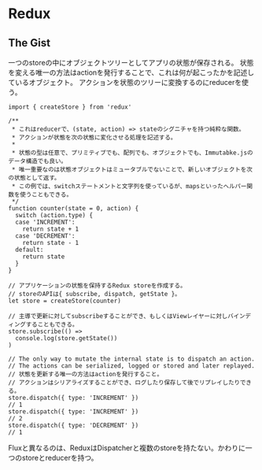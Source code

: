 # Redux

## The Gist

一つのstoreの中にオブジェクトツリーとしてアプリの状態が保存される。
状態を変える唯一の方法はactionを発行することで、これは何が起こったかを記述しているオブジェクト。
アクションを状態のツリーに変換するのにreducerを使う。

```
import { createStore } from 'redux'

/**
 * これはreducerで、(state, action) => stateのシグニチャを持つ純粋な関数。
 * アクションが状態を次の状態に変化させる処理を記述する。
 * 
 * 状態の型は任意で、プリミティブでも、配列でも、オブジェクトでも、Immutabke.jsのデータ構造でも良い。
 * 唯一重要なのは状態オブジェクトはミュータブルでないことで、新しいオブジェクトを次の状態として返す。
 * この例では、switchステートメントと文字列を使っているが、mapsといったヘルパー関数を使うこともできる。
 */
function counter(state = 0, action) {
  switch (action.type) {
  case 'INCREMENT':
    return state + 1
  case 'DECREMENT':
    return state - 1
  default:
    return state
  }
}

// アプリケーションの状態を保持するRedux storeを作成する。
// storeのAPIは{ subscribe, dispatch, getState }。
let store = createStore(counter)

// 主導で更新に対してsubscribeすることができ、もしくはViewレイヤーに対しバインディングすることもできる。
store.subscribe(() =>
  console.log(store.getState())
)

// The only way to mutate the internal state is to dispatch an action.
// The actions can be serialized, logged or stored and later replayed.
// 状態を更新する唯一の方法はactionを発行すること。
// アクションはシリアライズすることができ、ログしたり保存して後でリプレイしたりできる。
store.dispatch({ type: 'INCREMENT' })
// 1
store.dispatch({ type: 'INCREMENT' })
// 2
store.dispatch({ type: 'DECREMENT' })
// 1
```

Fluxと異なるのは、ReduxはDispatcherと複数のstoreを持たない。かわりに一つのstoreとreducerを持つ。
